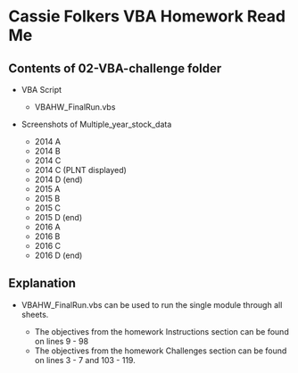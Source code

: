 # Cassie Folkers VBA Homework Read Me

## Contents of 02-VBA-challenge folder

* VBA Script

   * VBAHW_FinalRun.vbs

* Screenshots of Multiple_year_stock_data
   
   * 2014 A   * 2014 B   * 2014 C   * 2014 C (PLNT displayed)   * 2014 D (end)   * 2015 A   * 2015 B   * 2015 C   * 2015 D (end)   * 2016 A   * 2016 B   * 2016 C   * 2016 D (end)


## Explanation

* VBAHW_FinalRun.vbs can be used to run the single module through all sheets.

  * The objectives from the homework Instructions section can be found on lines 9 - 98
  * The objectives from the homework Challenges section can be found on lines 3 - 7 and 103 - 119. 
